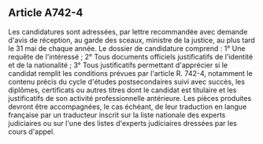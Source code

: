 Article A742-4
----
Les candidatures sont adressées, par lettre recommandée avec demande d'avis de
réception, au garde des sceaux, ministre de la justice, au plus tard le 31 mai
de chaque année. Le dossier de candidature comprend : 1° Une requête de
l'intéressé ; 2° Tous documents officiels justificatifs de l'identité et de la
nationalité ; 3° Tous justificatifs permettant d'apprécier si le candidat
remplit les conditions prévues par l'article R. 742-4, notamment le contenu
précis du cycle d'études postsecondaires suivi avec succès, les diplômes,
certificats ou autres titres dont le candidat est titulaire et les justificatifs
de son activité professionnelle antérieure. Les pièces produites devront être
accompagnées, le cas échéant, de leur traduction en langue française par un
traducteur inscrit sur la liste nationale des experts judiciaires ou sur l'une
des listes d'experts judiciaires dressées par les cours d'appel.
